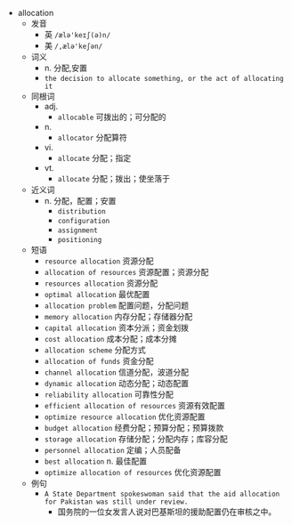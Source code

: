 - allocation
  - 发音
    - 英 `/ælə'keɪʃ(ə)n/`
    - 美 `/,ælə'keʃən/`
  - 词义
    - n. 分配,安置
    - `the decision to allocate something, or the act of allocating it`
  - 同根词
    - adj.
      - `allocable` 可拨出的；可分配的
    - n.
      - `allocator` 分配算符
    - vi.
      - `allocate` 分配；指定
    - vt.
      - `allocate` 分配；拨出；使坐落于
  - 近义词
    - n. 分配，配置；安置
      - `distribution`
      - `configuration`
      - `assignment`
      - `positioning`
  - 短语
    - `resource allocation` 资源分配 
    - `allocation of resources` 资源配置；资源分配 
    - `resources allocation` 资源分配 
    - `optimal allocation` 最优配置 
    - `allocation problem` 配置问题，分配问题 
    - `memory allocation` 内存分配；存储器分配 
    - `capital allocation` 资本分派；资金划拨 
    - `cost allocation` 成本分配；成本分摊 
    - `allocation scheme` 分配方式 
    - `allocation of funds` 资金分配 
    - `channel allocation` 信道分配，波道分配 
    - `dynamic allocation` 动态分配；动态配置 
    - `reliability allocation` 可靠性分配 
    - `efficient allocation of resources` 资源有效配置 
    - `optimize resource allocation` 优化资源配置 
    - `budget allocation` 经费分配；预算分配；预算拨款 
    - `storage allocation` 存储分配；分配内存；库容分配 
    - `personnel allocation` 定编；人员配备 
    - `best allocation` n. 最佳配置 
    - `optimize allocation of resources` 优化资源配置 
  - 例句
    - `A State Department spokeswoman said that the aid allocation for Pakistan was still under review.`
      - 国务院的一位女发言人说对巴基斯坦的援助配置仍在审核之中。


